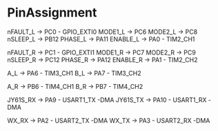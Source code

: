 # PinAssignment
nFAULT_L -> PC0 	- GPIO_EXTI0
MODE1_L  -> PC6
MODE2_L  -> PC8
nSLEEP_L -> PB12
PHASE_L  -> PA11
ENABLE_L -> PA0		- TIM2_CH1

nFAULT_R -> PC1		- GPIO_EXTI1
MODE1_R  -> PC7
MODE2_R  -> PC9
nSLEEP_R -> PC12
PHASE_R  -> PA12
ENABLE_R -> PA1		- TIM2_CH2

A_L      -> PA6		- TIM3_CH1
B_L		 -> PA7		- TIM3_CH2

A_R		 -> PB6		- TIM4_CH1
B_R		 -> PB7		- TIM4_CH2

JY61S_RX -> PA9		- USART1_TX		-DMA
JY61S_TX -> PA10	- USART1_RX		-DMA

WX_RX	 -> PA2		- USART2_TX		-DMA
WX_TX	 -> PA3		- USART2_RX		-DMA
